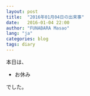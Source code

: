```yaml
---
layout: post
title:  "2016年01月04日の出来事"
date:   2016-01-04 22:00
author: "FUNABARA Masao"
lang: "ja"
categories: blog
tags: diary
---
```


本日は、

* お休み

でした。
